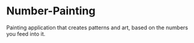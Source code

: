 # Number-Painting
Painting application that creates patterns and art, based on the numbers you feed into it.
